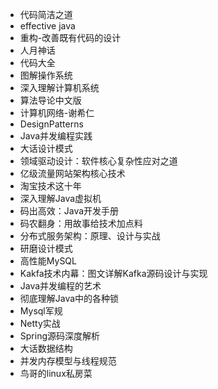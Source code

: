 - 代码简洁之道
- effective java
- 重构-改善既有代码的设计
- 人月神话
- 代码大全
- 图解操作系统
- 深入理解计算机系统
- 算法导论中文版
- 计算机网络-谢希仁
- DesignPatterns
- Java并发编程实践
- 大话设计模式
- 领域驱动设计：软件核心复杂性应对之道
- 亿级流量网站架构核心技术
- 淘宝技术这十年
- 深入理解Java虚拟机
- 码出高效：Java开发手册
- 码农翻身：用故事给技术加点料
- 分布式服务架构：原理、设计与实战
- 研磨设计模式
- 高性能MySQL
- Kakfa技术内幕：图文详解Kafka源码设计与实现
- Java并发编程的艺术
- 彻底理解Java中的各种锁
- Mysql军规
- Netty实战
- Spring源码深度解析
- 大话数据结构
- 并发内存模型与线程规范
- 鸟哥的linux私房菜